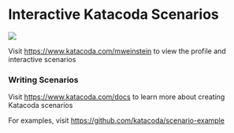 # Interactive Katacoda Scenarios

[![](http://shields.katacoda.com/katacoda/mweinstein/count.svg)](https://www.katacoda.com/mweinstein "Get your profile on Katacoda.com")

Visit https://www.katacoda.com/mweinstein to view the profile and interactive scenarios

### Writing Scenarios
Visit https://www.katacoda.com/docs to learn more about creating Katacoda scenarios

For examples, visit https://github.com/katacoda/scenario-example
